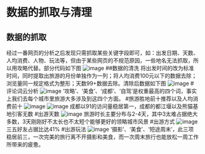 # 数据的抓取与清理
## 数据的抓取
经过一番网页的分析之后发现只需抓取某些关键字段即可，如：出发日期、天数、人均消费、人物、玩法等，但由于某些网页的不规范原因，一些地名无法抓取，所以用攻略代替。部分代码如下图
![image](https://github.com/fzh9445/-/blob/master/%E5%9B%BE%E7%89%87/%E9%83%A8%E5%88%86%E4%BB%A3%E7%A0%81.png)
##数据的清洗
将出发时间的改为标准时间，同时提取出旅游的月份单独作为一列；将人均消费100元以下的数据去除；浏览量同一规定格式为整形；天数99+数据去除。清除后数据如下图
![image](https://github.com/fzh9445/-/blob/master/%E5%9B%BE%E7%89%87/%E6%95%B0%E6%8D%AE%E5%9B%BE%E7%89%87.png)
#评论词云分析
![image](https://github.com/fzh9445/-/blob/master/%E5%9B%BE%E7%89%87/%E8%AF%8D%E4%BA%91%E5%88%86%E6%9E%90.png)
‘攻略’、‘美食’、‘成都’、‘自驾’是权重最高的四个词，事实上我们去每个城市里旅游大多涉及到这四个方面。
#旅游胜地前十推荐以及人均消费前十
![image](https://github.com/fzh9445/-/blob/master/%E5%9B%BE%E7%89%87/%E7%9B%AE%E7%9A%84%E5%9C%B0Top10.png)
![image](https://github.com/fzh9445/-/blob/master/%E5%9B%BE%E7%89%87/%E4%BA%BA%E5%9D%87%E6%B6%88%E8%B4%B9%E5%89%8D%E5%8D%81%E6%97%85%E6%B8%B8%E5%9C%B0.png)
成都以91的访问量稳居第一，成都的都江堰以及熊猫基地引客无数
#出游天数
![image](https://github.com/fzh9445/-/blob/master/%E5%9B%BE%E7%89%87/%E6%97%85%E8%A1%8C%E6%97%B6%E9%95%BF.png)
旅游时长主要分布与2-4天，其中3太难占据绝大多数，3天刚刚好不太长也不太短个能够更好的领略城市风景
#出游方式
![image](https://github.com/fzh9445/-/blob/master/%E5%9B%BE%E7%89%87/%E5%87%BA%E6%B8%B8%E7%BB%93%E4%BC%B4%E6%96%B9%E5%BC%8F.png)
三五好友占据比达41%
#出游玩法
![image](https://github.com/fzh9445/-/blob/master/%E5%9B%BE%E7%89%87/%E5%87%BA%E6%B8%B8%E7%8E%A9%E6%B3%95.png)
‘摄影’、‘美食’、‘短途周末’，此三项稳居前三，一次完美的旅行离不开摄影和美食，而一次周末旅行也能放松一周工作所带来的疲惫。
